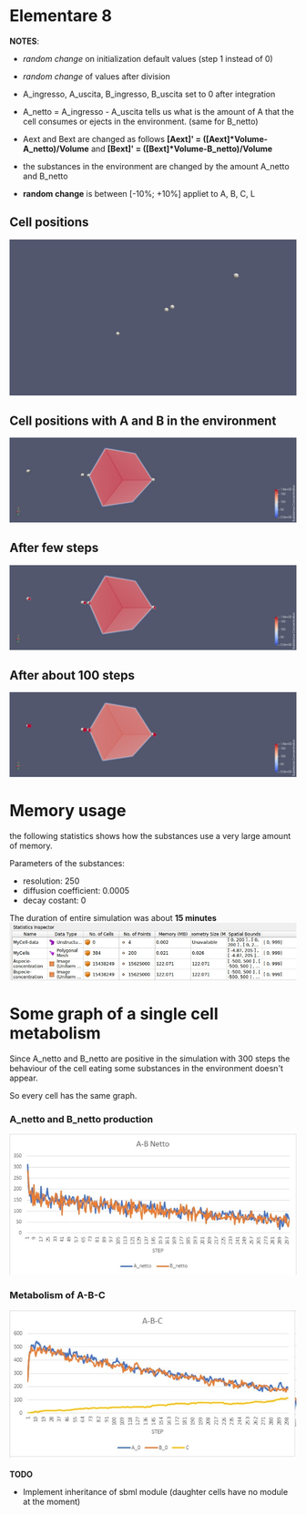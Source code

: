# Elementare 8

__NOTES__: 

* _random change_ on initialization default values (step 1 instead of 0)
* _random change_ of values after division
* A_ingresso, A_uscita, B_ingresso, B_uscita set to 0 after integration
* A_netto = A_ingresso - A_uscita tells us what is the amount of A that the cell consumes or ejects in the environment. (same for B_netto)
* Aext and Bext are changed as follows __[Aext]' = ([Aext]*Volume-A_netto)/Volume__ and __[Bext]' = ([Bext]*Volume-B_netto)/Volume__
* the substances in the environment are changed by the amount A_netto and B_netto

* __random change__ is between [-10%; +10%] appliet to A, B, C, L

## Cell positions
![cell_position](datas/positions.png)

## Cell positions with A and B in the environment
![environment](datas/cell_and_substances.jpeg)



## After few steps
![some_step](datas/few_steps.jpeg)

## After about 100 steps
![more_step](datas/more_steps.jpeg)


# Memory usage
the following statistics shows how the substances use a very large amount of memory.

Parameters of the substances: 
* resolution: 250
* diffusion coefficient: 0.0005
* decay costant: 0

The duration of entire simulation was about __15 minutes__ 
![statistics](datas/statistics.jpg)

# Some graph of a single cell metabolism

Since A_netto and B_netto are positive in the simulation with 300 steps the behaviour of the cell eating some substances in the environment doesn't appear.

So every cell has the same graph.

### A_netto and B_netto production 
![netto](datas/Netto.jpg)

### Metabolism of A-B-C
![a_b_c](datas/abc.jpg)


__TODO__  
* Implement inheritance of sbml module (daughter cells have no module at the moment)
